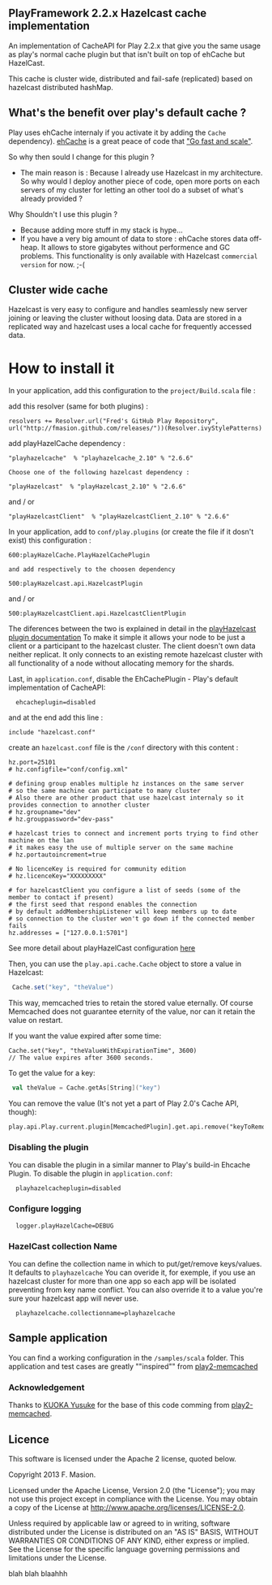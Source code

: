 PlayFramework 2.2.x Hazelcast cache implementation
---------------------------------------

An implementation of CacheAPI for Play 2.2.x that give you the same usage as play's normal cache plugin but that isn't built on top of ehCache but HazelCast.

This cache is cluster wide, distributed and fail-safe (replicated) based on hazelcast distributed hashMap.

## What's the benefit over play's default cache ?

Play uses ehCache internaly if you activate it by adding the `Cache` dependency). [ehCache](http://ehcache.org/) is a great peace of code that ["Go fast and scale"](http://ehcache.org/about/features).

So why then sould I change for this plugin ?
 
 * The main reason is : Because I already use Hazelcast in my architecture. So why would I deploy another piece of code, open more ports on each servers of my cluster for letting an other tool do a subset of what's already provided ?
 
Why Shouldn't I use this plugin ?

* Because adding more stuff in my stack is hype…
* If you have a very big amount of data to store : ehCache stores data off-heap. It allows to store gigabytes without performence and GC problems. This functionality is only available with Hazelcast `commercial version` for now. ;-( 

## Cluster wide cache

Hazelcast is very easy to configure and handles seamlessly new server joining or leaving the cluster without loosing data.
Data are stored in a replicated way and hazelcast uses a local cache for frequently accessed data. 

# How to install it


In your application, add this configuration to the `project/Build.scala` file :


add this resolver (same for both plugins) :

	resolvers += Resolver.url("Fred's GitHub Play Repository", url("http://fmasion.github.com/releases/"))(Resolver.ivyStylePatterns)



add playHazelCache dependency :

	"playhazelcache"  % "playhazelcache_2.10" % "2.6.6"
	
`Choose one of the following hazelcast dependency :`

	"playHazelcast"  % "playHazelcast_2.10" % "2.6.6"
and / or 

	"playHazelcastClient"  % "playHazelcastClient_2.10" % "2.6.6"
	
In your application, add to `conf/play.plugins` (or create the file if it dosn't exist) this configuration :

	600:playHazelCache.PlayHazelCachePlugin
	
`and add respectively to the choosen dependency`	

	500:playHazelcast.api.HazelcastPlugin
and / or
	
	500:playHazelcastClient.api.HazelcastClientPlugin
	
	

The diferences between the 	two is explained in detail in the [playHazelcast plugin documentation](https://github.com/fmasion/playHazelcast)
To make it simple it allows your node to be just a client or a participant to the hazelcast cluster.
The client doesn't own data neither replicat. It only connects to an existing remote hazelcast cluster with all functionality of a node without allocating memory for the shards.

	
	
Last, in `application.conf`, disable the EhCachePlugin - Play's default implementation of CacheAPI:

```
  ehcacheplugin=disabled
```
and at the end add this line :

	include "hazelcast.conf"

create an `hazelcast.conf` file is the `/conf` directory with this content :

	hz.port=25101
	# hz.configfile="conf/config.xml"
	
	# defining group enables multiple hz instances on the same server
	# so the same machine can participate to many cluster
	# Also there are other product that use hazelcast internaly so it provides connection to annother cluster
	# hz.groupname="dev"
	# hz.grouppassword="dev-pass"
	
	# hazelcast tries to connect and increment ports trying to find other machine on the lan
	# it makes easy the use of multiple server on the same machine
	# hz.portautoincrement=true
	
	# No licenceKey is required for community edition
	# hz.licenceKey="XXXXXXXXX"
		
	# for hazelcastClient you configure a list of seeds (some of the member to contact if present)
	# the first seed that respond enables the connection
	# by default addMembershipListener will keep members up to date 
	# so connection to the cluster won't go down if the connected member fails 
	hz.addresses = ["127.0.0.1:5701"]
	
See more detail about playHazelCast configuration [here](https://github.com/fmasion/playHazelcast)
	
Then, you can use the `play.api.cache.Cache` object to store a value in Hazelcast:

```scala
 Cache.set("key", "theValue")
```

This way, memcached tries to retain the stored value eternally.
Of course Memcached does not guarantee eternity of the value, nor can it retain the value on restart.

If you want the value expired after some time:

	Cache.set("key", "theValueWithExpirationTime", 3600)
 	// The value expires after 3600 seconds.

To get the value for a key:

```scala
 val theValue = Cache.getAs[String]("key")
```

You can remove the value (It's not yet a part of Play 2.0's Cache API, though):


 	play.api.Play.current.plugin[MemcachedPlugin].get.api.remove("keyToRemove")
 	

### Disabling the plugin

You can disable the plugin in a similar manner to Play's build-in Ehcache Plugin.
To disable the plugin in `application.conf`:

```
  playhazelcacheplugin=disabled
```

### Configure logging

```
  logger.playHazelCache=DEBUG
```

### HazelCast collection Name

You can define the collection name in which to put/get/remove keys/values. It defaults to `playhazelcache`
You can overide it, for exemple, if you use an hazelcast cluster for more than one app so each app will be isolated preventing from key name conflict.
You can also override it to a value you're sure your hazelcast app will never use. 

```
  playhazelcache.collectionname=playhazelcache
```

## Sample application

You can find a working configuration in the `/samples/scala` folder. This application and test cases are greatly ""inspired"" from [play2-memcached](https://github.com/mumoshu/play2-memcached) 

### Acknowledgement

Thanks to [KUOKA Yusuke](https://github.com/mumoshu) for the base of this code comming from [play2-memcached](https://github.com/mumoshu/play2-memcached).

## Licence

This software is licensed under the Apache 2 license, quoted below.

Copyright 2013 F. Masion.

Licensed under the Apache License, Version 2.0 (the "License"); you may not use this project except in compliance with the License. You may obtain a copy of the License at http://www.apache.org/licenses/LICENSE-2.0.

Unless required by applicable law or agreed to in writing, software distributed under the License is distributed on an "AS IS" BASIS, WITHOUT WARRANTIES OR CONDITIONS OF ANY KIND, either express or implied. See the License for the specific language governing permissions and limitations under the License.

blah blah blaahhh
